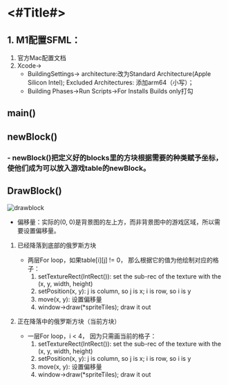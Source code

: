 #  <#Title#>
## 1. M1配置SFML：
1. 官方Mac配置文档 
2. Xcode->
    - BuildingSettings-> architecture:改为Standard Architecture(Apple Silicon Intel); Excluded Architectures: 添加arm64（小写）；
    - Building Phases->Run Scripts->For Installs Builds only打勾

## main()

## newBlock()
### - newBlock()把定义好的blocks里的方块根据需要的种类赋予坐标，使他们成为可以放入游戏table的newBlock。


## DrawBlock()
![drawblock](/Users/brandon3tang/gameDev/Tetris/Tetris/DevelopLog/drawblock.png)
- 偏移量：实际的(0, 0)是背景图的左上方，而非背景图中的游戏区域，所以需要设置偏移量。
1. 已经降落到底部的俄罗斯方块
    - 两层For loop，如果table[i][j] != 0， 那么根据它的值为他绘制对应的格子：
        1. setTextureRect(IntRect()):   set the sub-rec of the texture with the (x, y, width, height)
        2. setPosition(x, y):  j is column, so j is x; i is row, so i is y
        3. move(x, y): 设置偏移量
        4. window->draw(*spriteTiles); draw it out 
    
2. 正在降落中的俄罗斯方块（当前方块）
    - 一层For loop，i < 4， 因为只需画当前的格子：
        1. setTextureRect(IntRect()):   set the sub-rec of the texture with the (x, y, width, height)
        2. setPosition(x, y):  j is column, so j is x; i is row, so i is y
        3. move(x, y): 设置偏移量
        4. window->draw(*spriteTiles); draw it out 
